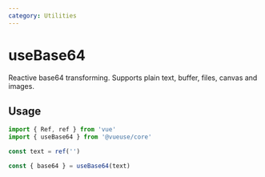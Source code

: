 ```yaml
---
category: Utilities
---
```


# useBase64

Reactive base64 transforming. Supports plain text, buffer, files, canvas and images.

## Usage

```ts
import { Ref, ref } from 'vue'
import { useBase64 } from '@vueuse/core'

const text = ref('')

const { base64 } = useBase64(text)
```
